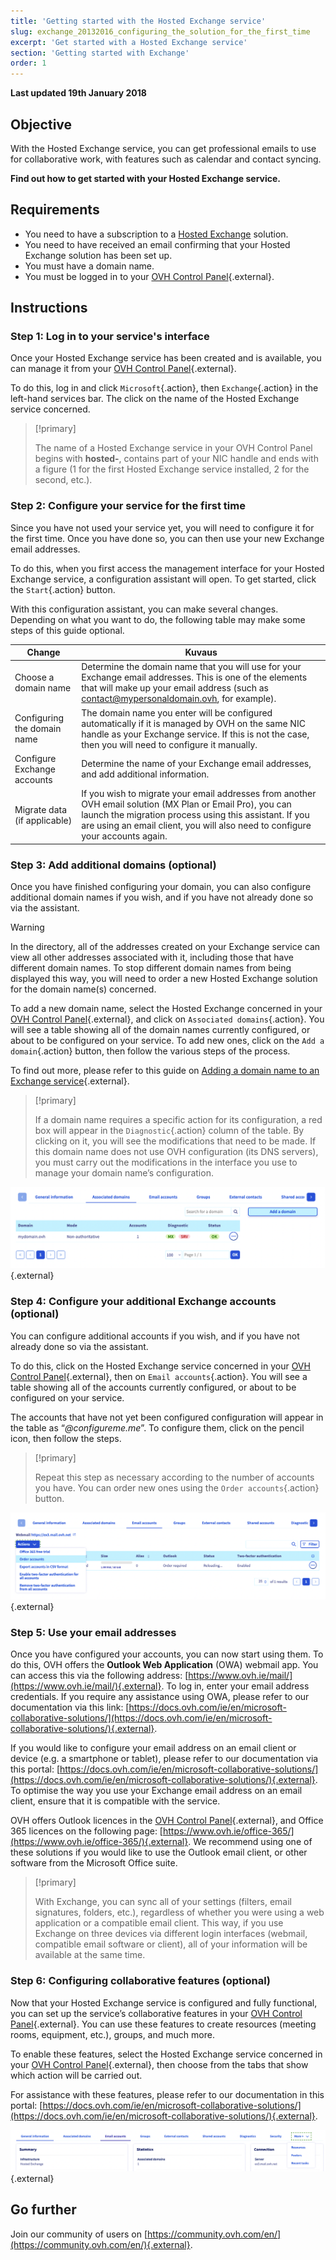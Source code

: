 ```yaml
---
title: 'Getting started with the Hosted Exchange service'
slug: exchange_20132016_configuring_the_solution_for_the_first_time
excerpt: 'Get started with a Hosted Exchange service'
section: 'Getting started with Exchange'
order: 1
---
```


**Last updated 19th January 2018**

## Objective

With the Hosted Exchange service, you can get professional emails to use for collaborative work, with features such as calendar and contact syncing.

**Find out how to get started with your Hosted Exchange service.**

## Requirements

- You need to have a subscription to a [Hosted Exchange](https://www.ovh.ie/emails/hosted-exchange/) solution.
- You need to have received an email confirming that your Hosted Exchange solution has been set up.
- You must have a domain name.
- You must be logged in to your [OVH Control Panel](https://www.ovh.com/auth/?action=gotomanager&from=https://www.ovh.ie/&ovhSubsidiary=ie){.external}.

## Instructions

### Step 1: Log in to your service's interface

Once your Hosted Exchange service has been created and is available, you can manage it from your [OVH Control Panel](https://www.ovh.com/auth/?action=gotomanager&from=https://www.ovh.ie/&ovhSubsidiary=ie){.external}.

To do this, log in and click `Microsoft`{.action}, then `Exchange`{.action} in the left-hand services bar. The click on the name of the Hosted Exchange service concerned.

> [!primary]
>
> The name of a Hosted Exchange service in your OVH Control Panel begins with **hosted-**, contains part of your NIC handle and ends with a figure (1 for the first Hosted Exchange service installed, 2 for the second, etc.).
>

### Step 2: Configure your service for the first time

Since you have not used your service yet, you will need to configure it for the first time. Once you have done so, you can then use your new Exchange email addresses.

To do this, when you first access the management interface for your Hosted Exchange service, a configuration assistant will open. To get started, click the `Start`{.action} button.

With this configuration assistant, you can make several changes. Depending on what you want to do, the following table may make some steps of this guide optional.

|Change|Kuvaus|
|---|---|
|Choose a domain name|Determine the domain name that you will use for your Exchange email addresses. This is one of the elements that will make up your email address (such as contact@mypersonaldomain.ovh, for example).|
|Configuring the domain name|The domain name you enter will be configured automatically if it is managed by OVH on the same NIC handle as your Exchange service. If this is not the case, then you will need to configure it manually.|
|Configure Exchange accounts|Determine the name of your Exchange email addresses, and add additional information.|
|Migrate data (if applicable)|If you wish to migrate your email addresses from another OVH email solution (MX Plan or Email Pro), you can launch the migration process using this assistant. If you are using an email client, you will also need to configure your accounts again.|

### Step 3: Add additional domains (optional)

Once you have finished configuring your domain, you can also configure additional domain names if you wish, and if you have not already done so via the assistant.

> [!warning]
>
> In the directory, all of the addresses created on your Exchange service can view all other addresses associated with it, including those that have different domain names. To stop different domain names from being displayed this way, you will need to order a new Hosted Exchange solution for the domain name(s) concerned.
>

To add a new domain name, select the Hosted Exchange concerned in your [OVH Control Panel](https://www.ovh.com/auth/?action=gotomanager&from=https://www.ovh.ie/&ovhSubsidiary=ie){.external}, and click on `Associated domains`{.action}. You will see a table showing all of the domain names currently configured, or about to be configured on your service. To add new ones, click on the `Add a domain`{.action} button, then follow the various steps of the process.

To find out more, please refer to this guide on [Adding a domain name to an Exchange service](https://docs.ovh.com/ie/en/microsoft-collaborative-solutions/adding-domain-exchange/){.external}.

> [!primary]
>
> If a domain name requires a specific action for its configuration, a red box will appear in the `Diagnostic`{.action} column of the table. By clicking on it, you will see the modifications that need to be made. If this domain name does not use OVH configuration (its DNS servers), you must carry out the modifications in the interface you use to manage your domain name’s configuration. 
>

![Add a domain](images/first-steps-hosted-exchange-add-domain.png){.external}

### Step 4: Configure your additional Exchange accounts (optional)

You can configure additional accounts if you wish, and if you have not already done so via the assistant.

To do this, click on the Hosted Exchange service concerned in your [OVH Control Panel](https://www.ovh.com/auth/?action=gotomanager&from=https://www.ovh.ie/&ovhSubsidiary=ie){.external}, then on `Email accounts`{.action}. You will see a table showing all of the accounts currently configured, or about to be configured on your service.

The accounts that have not yet been configured configuration will appear in the table as “*@configureme.me*”. To configure them, click on the pencil icon, then follow the steps.

> [!primary]
>
> Repeat this step as necessary according to the number of accounts you have. You can order new ones using the `Order accounts`{.action} button.
>

![Add an account](images/first-steps-hosted-exchange-add-account.png){.external}

### Step 5: Use your email addresses

Once you have configured your accounts, you can now start using them. To do this, OVH offers the **Outlook Web Application** (OWA) webmail app. You can access this via the following address: [https://www.ovh.ie/mail/](https://www.ovh.ie/mail/){.external}. To log in, enter your email address credentials. If you require any assistance using OWA, please refer to our documentation via this link: [https://docs.ovh.com/ie/en/microsoft-collaborative-solutions/](https://docs.ovh.com/ie/en/microsoft-collaborative-solutions/){.external}.

If you would like to configure your email address on an email client or device (e.g. a smartphone or tablet), please refer to our documentation via this portal: [https://docs.ovh.com/ie/en/microsoft-collaborative-solutions/](https://docs.ovh.com/ie/en/microsoft-collaborative-solutions/){.external}. To optimise the way you use your Exchange email address on an email client, ensure that it is compatible with the service.

OVH offers Outlook licences in the [OVH Control Panel](https://www.ovh.com/auth/?action=gotomanager&from=https://www.ovh.ie/&ovhSubsidiary=ie){.external}, and Office 365 licences on the following page: [https://www.ovh.ie/office-365/](https://www.ovh.ie/office-365/){.external}. We recommend using one of these solutions if you would like to use the Outlook email client, or other software from the Microsoft Office suite.

> [!primary]
>
> With Exchange, you can sync all of your settings (filters, email signatures, folders, etc.), regardless of whether you were using a web application or a compatible email client.
> This way, if you use Exchange on three devices via different login interfaces (webmail, compatible email software or client), all of your information will be available at the same time.
>

### Step 6: Configuring collaborative features (optional)

Now that your Hosted Exchange service is configured and fully functional, you can set up the service’s collaborative features in your [OVH Control Panel](https://www.ovh.com/auth/?action=gotomanager&from=https://www.ovh.ie/&ovhSubsidiary=ie){.external}. You can use these features to create resources (meeting rooms, equipment, etc.), groups, and much more.

To enable these features, select the Hosted Exchange service concerned in your  [OVH Control Panel](https://www.ovh.com/auth/?action=gotomanager&from=https://www.ovh.ie/&ovhSubsidiary=ie){.external}, then choose from the tabs that show which action will be carried out.

For assistance with these features, please refer to our documentation in this portal: [https://docs.ovh.com/ie/en/microsoft-collaborative-solutions/](https://docs.ovh.com/ie/en/microsoft-collaborative-solutions/){.external}.

![Collaborative features](images/first-steps-hosted-exchange-intro-to-functions.png){.external}

## Go further

Join our community of users on [https://community.ovh.com/en/](https://community.ovh.com/en/){.external}.
